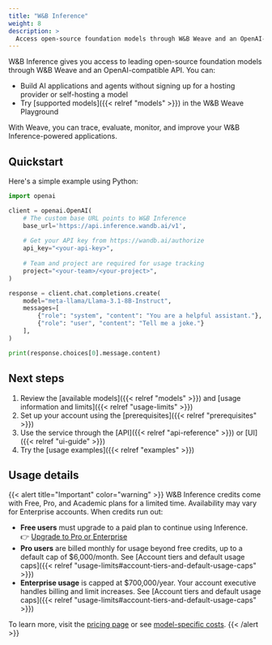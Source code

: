 ```yaml
---
title: "W&B Inference"
weight: 8
description: >
  Access open-source foundation models through W&B Weave and an OpenAI-compatible API
---
```


W&B Inference gives you access to leading open-source foundation models through W&B Weave and an OpenAI-compatible API. You can:

- Build AI applications and agents without signing up for a hosting provider or self-hosting a model
- Try [supported models]({{< relref "models" >}}) in the W&B Weave Playground

With Weave, you can trace, evaluate, monitor, and improve your W&B Inference-powered applications.

## Quickstart

Here's a simple example using Python:

```python
import openai

client = openai.OpenAI(
    # The custom base URL points to W&B Inference
    base_url='https://api.inference.wandb.ai/v1',
    
    # Get your API key from https://wandb.ai/authorize
    api_key="<your-api-key>",
    
    # Team and project are required for usage tracking
    project="<your-team>/<your-project>",
)

response = client.chat.completions.create(
    model="meta-llama/Llama-3.1-8B-Instruct",
    messages=[
        {"role": "system", "content": "You are a helpful assistant."},
        {"role": "user", "content": "Tell me a joke."}
    ],
)

print(response.choices[0].message.content)
```

## Next steps

1. Review the [available models]({{< relref "models" >}}) and [usage information and limits]({{< relref "usage-limits" >}})
2. Set up your account using the [prerequisites]({{< relref "prerequisites" >}})
3. Use the service through the [API]({{< relref "api-reference" >}}) or [UI]({{< relref "ui-guide" >}})
4. Try the [usage examples]({{< relref "examples" >}})

## Usage details

{{< alert title="Important" color="warning" >}}
W&B Inference credits come with Free, Pro, and Academic plans for a limited time. Availability may vary for Enterprise accounts. When credits run out:

- **Free users** must upgrade to a paid plan to continue using Inference.  
  👉 [Upgrade to Pro or Enterprise](https://wandb.ai/subscriptions)
- **Pro users** are billed monthly for usage beyond free credits, up to a default cap of $6,000/month. See [Account tiers and default usage caps]({{< relref "usage-limits#account-tiers-and-default-usage-caps" >}})
- **Enterprise usage** is capped at $700,000/year. Your account executive handles billing and limit increases. See [Account tiers and default usage caps]({{< relref "usage-limits#account-tiers-and-default-usage-caps" >}})

To learn more, visit the [pricing page](https://wandb.ai/site/pricing/) or see [model-specific costs](https://wandb.ai/site/pricing/inference).
{{< /alert >}}